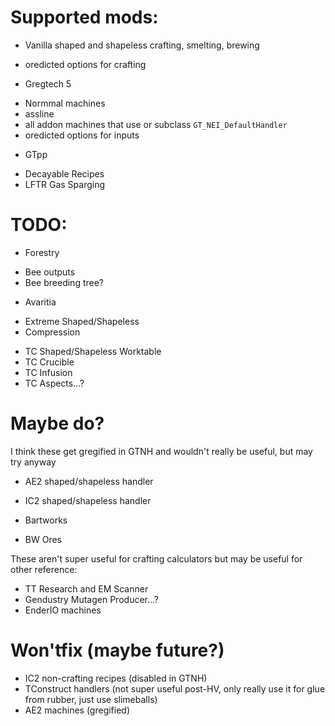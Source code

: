 # Supported mods:

* Vanilla shaped and shapeless crafting, smelting, brewing
 - oredicted options for crafting
* Gregtech 5 
 - Normmal machines
 - assline 
 - all addon machines that use or subclass `GT_NEI_DefaultHandler`
 - oredicted options for inputs

* GTpp
 - Decayable Recipes
 - LFTR Gas Sparging

# TODO:

* Forestry
 - Bee outputs
 - Bee breeding tree?

* Avaritia
 - Extreme Shaped/Shapeless
 - Compression


* TC Shaped/Shapeless Worktable
* TC Crucible
* TC Infusion
* TC Aspects...?

# Maybe do?

I think these get gregified in GTNH and wouldn't really be useful, but may try anyway

* AE2 shaped/shapeless handler
* IC2 shaped/shapeless handler

* Bartworks
 - BW Ores


These aren't super useful for crafting calculators but may be useful for other reference:

* TT Research and EM Scanner
* Gendustry Mutagen Producer...?
* EnderIO machines

# Won'tfix (maybe future?)

* IC2 non-crafting recipes (disabled in GTNH)
* TConstruct handlers (not super useful post-HV, only really use it for glue from rubber, just use slimeballs)
* AE2 machines (gregified)
